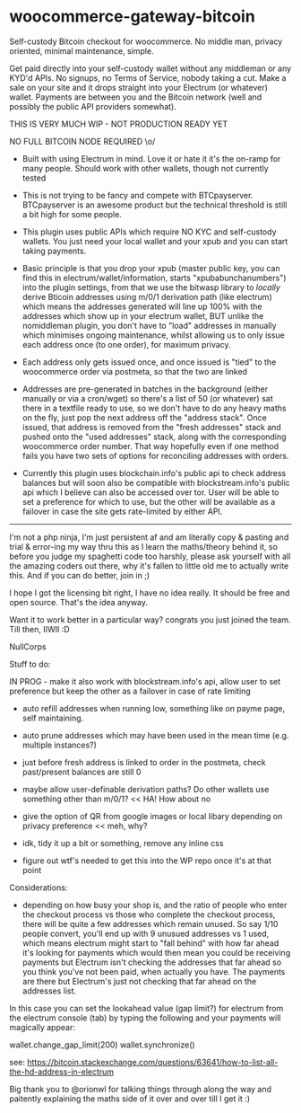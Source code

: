 # woocommerce-gateway-bitcoin
Self-custody Bitcoin checkout for woocommerce. No middle man, privacy oriented, minimal maintenance, simple.

Get paid directly into your self-custody wallet without any middleman or any KYD'd APIs.
No signups, no Terms of Service, nobody taking a cut. Make a sale on your site and it drops straight into 
your Electrum (or whatever) wallet. Payments are between you and the Bitcoin network (well and possibly
the public API providers somewhat).

THIS IS VERY MUCH WIP - NOT PRODUCTION READY YET

NO FULL BITCOIN NODE REQUIRED \o/


- Built with using Electrum in mind. Love it or hate it it's the on-ramp for many people. Should work with other wallets, though
not currently tested

- This is not trying to be fancy and compete with BTCpayserver. BTCpayserver is an awesome product but the technical
threshold is still a bit high for some people.

- This plugin uses public APIs which require NO KYC and self-custody wallets. You just need your local wallet and your xpub
and you can start taking payments.

- Basic principle is that you drop your xpub (master public key, you can find this in electrum/wallet/information, starts
"xpubabunchanumbers") into the plugin settings, from that we use the bitwasp library to *locally* derive Bticoin addresses
using m/0/1 derivation path (like electrum) which means the addresses generated will line up 100% with the addresses
which show up in your electrum wallet, BUT unlike the nomiddleman plugin, you don't have to "load" addresses in manually which
minimises ongoing maintenance, whilst allowing us to only issue each address once (to one order), for maximum privacy.

- Each address only gets issued once, and once issued is "tied" to the woocommerce order via postmeta, so that the two are linked

- Addresses are pre-generated in batches in the background  (either manually or via a cron/wget) so there's a list of 50 (or whatever)
sat there in a textfile ready to use, so we don't have to do any heavy maths on the fly, just pop the next address off the "address stack".
Once issued, that address is removed from the "fresh addresses" stack and pushed onto the "used addresses" stack, along with the
corresponding woocommerce order number. That way hopefully even if one method fails you have two sets of options for reconciling addresses
with orders.

- Currently this plugin uses blockchain.info's public api to check address balances but will soon also be compatible with blockstream.info's
public api which I believe can also be accessed over tor. User will be able to set a preference for which to use, but the other will be available
as a failover in case the site gets rate-limited by either API.


-----------------------------

I'm not a php ninja, I'm just persistent af and am literally copy & pasting and trial & error-ing my way thru this as I learn the maths/theory
behind it, so before you judge my spaghetti code too harshly, please ask yourself with all the amazing coders out there, why it's fallen to little
old me to actually write this. And if you can do better, join in ;)

I hope I got the licensing bit right, I have no idea really. It should be free and open source. That's the idea anyway.

Want it to work better in a particular way? congrats you just joined the team. Till then, IIWII :D


NullCorps






Stuff to do:

IN PROG - make it also work with blockstream.info's api, allow user to set preference but keep the other as a failover in case of rate limiting

- auto refill addresses when running low, something like on payme page, self maintaining.

- auto prune addresses which may have been used in the mean time (e.g. multiple instances?)

- just before fresh address is linked to order in the postmeta, check past/present balances are still 0

- maybe allow user-definable derivation paths? Do other wallets use something other than m/0/1? << HA! How about no 

- give the option of QR from google images or local libary depending on privacy preference << meh, why?

- idk, tidy it up a bit or something, remove any inline css

- figure out wtf's needed to get this into the WP repo once it's at that point


Considerations:


- depending on how busy your shop is, and the ratio of people who enter the checkout process vs those who complete the checkout process, there
will be quite a few addresses which remain unused. So say 1/10 people convert, you'll end up with 9 unusued addresses vs 1 used, which means 
electrum might start to "fall behind" with how far ahead it's looking for payments which would then mean you could be receiving payments but 
Electrum isn't checking the addresses that far ahead so you think you've not been paid, when actually you have. The payments are there but 
Electrum's just not checking that far ahead on the addresses list.

In this case you can set the lookahead value (gap limit?) for electrum from the electrum console (tab) by typing the following and your payments
will magically appear:

wallet.change_gap_limit(200)
wallet.synchronize()

see: https://bitcoin.stackexchange.com/questions/63641/how-to-list-all-the-hd-address-in-electrum


  


Big thank you to @orionwl for talking things through along the way and paitently explaining the maths side of it over and over till I get it :)


